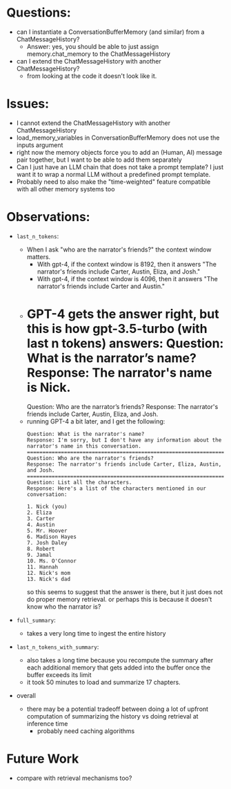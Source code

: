 # Questions:
- can I instantiate a ConversationBufferMemory (and similar) from a ChatMessageHistory?
    - Answer: yes, you should be able to just assign memory.chat_memory to the ChatMessageHistory
- can I extend the ChatMessageHistory with another ChatMessageHistory?
    - from looking at the code it doesn't look like it.

# Issues:
- I cannot extend the ChatMessageHistory with another ChatMessageHistory
- load_memory_variables in ConversationBufferMemory does not use the inputs argument
- right now the memory objects force you to add an (Human, AI) message pair together, but I want to be able to add them separately
- Can I just have an LLM chain that does not take a prompt template? I just want it to wrap a normal LLM without a predefined prompt template.
- Probably need to also make the "time-weighted" feature compatible with all other memory systems too

# Observations:
- `last_n_tokens`:
    - When I ask "who are the narrator's friends?" the context window matters.
        - With gpt-4, if the context window is 8192, then it answers "The narrator's friends include Carter, Austin, Eliza, and Josh."
        - With gpt-4, if the context window is 4096, then it answers "The narrator's friends include Carter and Austin."
    - GPT-4 gets the answer right, but this is how gpt-3.5-turbo (with last n tokens) answers:
        Question: What is the narrator’s name?
        Response: The narrator's name is Nick.
        =====================================
        Question: Who are the narrator’s friends?
        Response: The narrator's friends include Carter, Austin, Eliza, and Josh.
    - running GPT-4 a bit later, and I get the following:
        ```
        Question: What is the narrator's name?
        Response: I'm sorry, but I don't have any information about the narrator's name in this conversation.
        ================================================================================
        Question: Who are the narrator's friends?
        Response: The narrator's friends include Carter, Eliza, Austin, and Josh.
        ================================================================================
        Question: List all the characters.
        Response: Here's a list of the characters mentioned in our conversation:

        1. Nick (you)
        2. Eliza
        3. Carter
        4. Austin
        5. Mr. Hoover
        6. Madison Hayes
        7. Josh Daley
        8. Robert
        9. Jamal
        10. Ms. O'Connor
        11. Hannah
        12. Nick's mom
        13. Nick's dad
        ```
        so this seems to suggest that the answer is there, but it just does not do proper memory retrieval.
        or perhaps this is because it doesn't know who the narrator is?

- `full_summary`:
    - takes a very long time to ingest the entire history
- `last_n_tokens_with_summary`:
    - also takes a long time because you recompute the summary after each additional memory that gets added into the buffer once the buffer exceeds its limit
    - it took 50 minutes to load and summarize 17 chapters.


- overall
    - there may be a potential tradeoff between doing a lot of upfront computation of summarizing the history vs doing retrieval at inference time
        - probably need caching algorithms


# Future Work
- compare with retrieval mechanisms too?